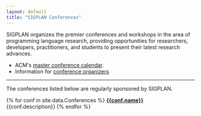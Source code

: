 ```yaml
---
layout: default
title: "SIGPLAN Conferences"
---
```

SIGPLAN organizes the
premier conferences and workshops in the area of programming language
research, providing opportunities for researchers, developers,
practitioners, and students to present their latest research
advances.

- ACM's [master conference calendar](https://www.acm.org/upcoming-conferences).
- Information for [conference
  organizers](/Resources/Guidelines/ConferenceOrganizers) 

* * * * *

<!-- (BCP) Is this the correct list of "regularly sponsored" conferences?
      (E.g., should CGO be included?  Should CC?)  How should the list be
      sorted? -->
      
<!-- (AF) What does "regularly" mean? Permanently? If I remember correctly we 
      issued CC a 2-3 year sponsorship to be revisited later. Is that "regular"?
      Also, I don't have a way of checking the list, other than sending an
      email to everyone to report discrepancies. Shall we? -->

The conferences listed below are regularly sponsored by
SIGPLAN. 

{% for conf in site.data.Conferences %}
**[{{conf.name}}]({{conf.link}})**  
{{conf.description}}
{% endfor %}
